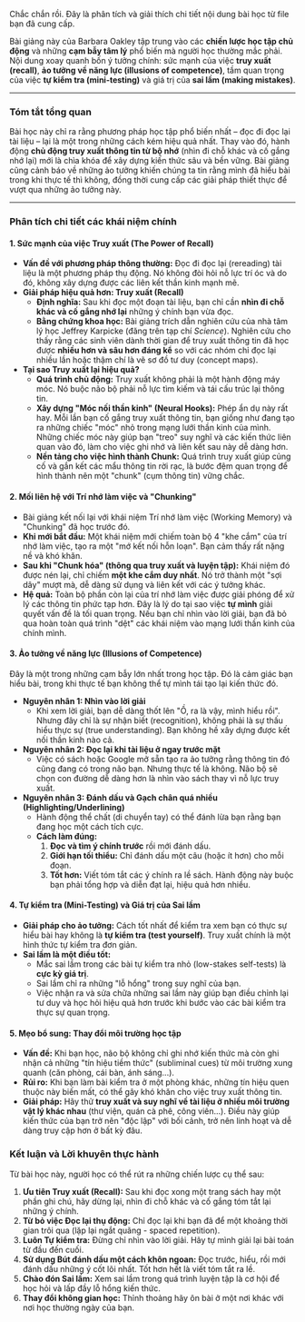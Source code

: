 Chắc chắn rồi. Đây là phân tích và giải thích chi tiết nội dung bài học từ file bạn đã cung cấp.

Bài giảng này của Barbara Oakley tập trung vào các **chiến lược học tập chủ động** và những **cạm bẫy tâm lý** phổ biến mà người học thường mắc phải. Nội dung xoay quanh bốn ý tưởng chính: sức mạnh của việc **truy xuất (recall)**, **ảo tưởng về năng lực (illusions of competence)**, tầm quan trọng của việc **tự kiểm tra (mini-testing)** và giá trị của **sai lầm (making mistakes)**.

---

### **Tóm tắt tổng quan**

Bài học này chỉ ra rằng phương pháp học tập phổ biến nhất – đọc đi đọc lại tài liệu – lại là một trong những cách kém hiệu quả nhất. Thay vào đó, hành động **chủ động truy xuất thông tin từ bộ nhớ** (nhìn đi chỗ khác và cố gắng nhớ lại) mới là chìa khóa để xây dựng kiến thức sâu và bền vững. Bài giảng cũng cảnh báo về những ảo tưởng khiến chúng ta tin rằng mình đã hiểu bài trong khi thực tế thì không, đồng thời cung cấp các giải pháp thiết thực để vượt qua những ảo tưởng này.

---

### **Phân tích chi tiết các khái niệm chính**

#### **1. Sức mạnh của việc Truy xuất (The Power of Recall)**

*   **Vấn đề với phương pháp thông thường:** Đọc đi đọc lại (rereading) tài liệu là một phương pháp thụ động. Nó không đòi hỏi nỗ lực trí óc và do đó, không xây dựng được các liên kết thần kinh mạnh mẽ.
*   **Giải pháp hiệu quả hơn: Truy xuất (Recall)**
    *   **Định nghĩa:** Sau khi đọc một đoạn tài liệu, bạn chỉ cần **nhìn đi chỗ khác và cố gắng nhớ lại** những ý chính bạn vừa đọc.
    *   **Bằng chứng khoa học:** Bài giảng trích dẫn nghiên cứu của nhà tâm lý học Jeffrey Karpicke (đăng trên tạp chí *Science*). Nghiên cứu cho thấy rằng các sinh viên dành thời gian để truy xuất thông tin đã học được **nhiều hơn và sâu hơn đáng kể** so với các nhóm chỉ đọc lại nhiều lần hoặc thậm chí là vẽ sơ đồ tư duy (concept maps).
*   **Tại sao Truy xuất lại hiệu quả?**
    *   **Quá trình chủ động:** Truy xuất không phải là một hành động máy móc. Nó buộc não bộ phải nỗ lực tìm kiếm và tái cấu trúc lại thông tin.
    *   **Xây dựng "Móc nối thần kinh" (Neural Hooks):** Phép ẩn dụ này rất hay. Mỗi lần bạn cố gắng truy xuất thông tin, bạn giống như đang tạo ra những chiếc "móc" nhỏ trong mạng lưới thần kinh của mình. Những chiếc móc này giúp bạn "treo" suy nghĩ và các kiến thức liên quan vào đó, làm cho việc ghi nhớ và liên kết sau này dễ dàng hơn.
    *   **Nền tảng cho việc hình thành Chunk:** Quá trình truy xuất giúp củng cố và gắn kết các mẩu thông tin rời rạc, là bước đệm quan trọng để hình thành nên một "chunk" (cụm thông tin) vững chắc.

#### **2. Mối liên hệ với Trí nhớ làm việc và "Chunking"**

*   Bài giảng kết nối lại với khái niệm Trí nhớ làm việc (Working Memory) và "Chunking" đã học trước đó.
*   **Khi mới bắt đầu:** Một khái niệm mới chiếm toàn bộ 4 "khe cắm" của trí nhớ làm việc, tạo ra một "mớ kết nối hỗn loạn". Bạn cảm thấy rất nặng nề và khó khăn.
*   **Sau khi "Chunk hóa" (thông qua truy xuất và luyện tập):** Khái niệm đó được nén lại, chỉ chiếm **một khe cắm duy nhất**. Nó trở thành một "sợi dây" mượt mà, dễ dàng sử dụng và liên kết với các ý tưởng khác.
*   **Hệ quả:** Toàn bộ phần còn lại của trí nhớ làm việc được giải phóng để xử lý các thông tin phức tạp hơn. Đây là lý do tại sao việc **tự mình** giải quyết vấn đề là tối quan trọng. Nếu bạn chỉ nhìn vào lời giải, bạn đã bỏ qua hoàn toàn quá trình "dệt" các khái niệm vào mạng lưới thần kinh của chính mình.

#### **3. Ảo tưởng về năng lực (Illusions of Competence)**

Đây là một trong những cạm bẫy lớn nhất trong học tập. Đó là cảm giác bạn hiểu bài, trong khi thực tế bạn không thể tự mình tái tạo lại kiến thức đó.

*   **Nguyên nhân 1: Nhìn vào lời giải**
    *   Khi xem lời giải, bạn dễ dàng thốt lên "Ồ, ra là vậy, mình hiểu rồi". Nhưng đây chỉ là sự nhận biết (recognition), không phải là sự thấu hiểu thực sự (true understanding). Bạn không hề xây dựng được kết nối thần kinh nào cả.
*   **Nguyên nhân 2: Đọc lại khi tài liệu ở ngay trước mặt**
    *   Việc có sách hoặc Google mở sẵn tạo ra ảo tưởng rằng thông tin đó cũng đang có trong não bạn. Nhưng thực tế là không. Não bộ sẽ chọn con đường dễ dàng hơn là nhìn vào sách thay vì nỗ lực truy xuất.
*   **Nguyên nhân 3: Đánh dấu và Gạch chân quá nhiều (Highlighting/Underlining)**
    *   Hành động thể chất (di chuyển tay) có thể đánh lừa bạn rằng bạn đang học một cách tích cực.
    *   **Cách làm đúng:**
        1.  **Đọc và tìm ý chính trước** rồi mới đánh dấu.
        2.  **Giới hạn tối thiểu:** Chỉ đánh dấu một câu (hoặc ít hơn) cho mỗi đoạn.
        3.  **Tốt hơn:** Viết tóm tắt các ý chính ra lề sách. Hành động này buộc bạn phải tổng hợp và diễn đạt lại, hiệu quả hơn nhiều.

#### **4. Tự kiểm tra (Mini-Testing) và Giá trị của Sai lầm**

*   **Giải pháp cho ảo tưởng:** Cách tốt nhất để kiểm tra xem bạn có thực sự hiểu bài hay không là **tự kiểm tra (test yourself)**. Truy xuất chính là một hình thức tự kiểm tra đơn giản.
*   **Sai lầm là một điều tốt:**
    *   Mắc sai lầm trong các bài tự kiểm tra nhỏ (low-stakes self-tests) là **cực kỳ giá trị**.
    *   Sai lầm chỉ ra những "lỗ hổng" trong suy nghĩ của bạn.
    *   Việc nhận ra và sửa chữa những sai lầm này giúp bạn điều chỉnh lại tư duy và học hỏi hiệu quả hơn trước khi bước vào các bài kiểm tra thực sự quan trọng.

#### **5. Mẹo bổ sung: Thay đổi môi trường học tập**

*   **Vấn đề:** Khi bạn học, não bộ không chỉ ghi nhớ kiến thức mà còn ghi nhận cả những "tín hiệu tiềm thức" (subliminal cues) từ môi trường xung quanh (căn phòng, cái bàn, ánh sáng...).
*   **Rủi ro:** Khi bạn làm bài kiểm tra ở một phòng khác, những tín hiệu quen thuộc này biến mất, có thể gây khó khăn cho việc truy xuất thông tin.
*   **Giải pháp:** Hãy thử **truy xuất và suy nghĩ về tài liệu ở nhiều môi trường vật lý khác nhau** (thư viện, quán cà phê, công viên...). Điều này giúp kiến thức của bạn trở nên "độc lập" với bối cảnh, trở nên linh hoạt và dễ dàng truy cập hơn ở bất kỳ đâu.

### **Kết luận và Lời khuyên thực hành**

Từ bài học này, người học có thể rút ra những chiến lược cụ thể sau:

1.  **Ưu tiên Truy xuất (Recall):** Sau khi đọc xong một trang sách hay một phần ghi chú, hãy dừng lại, nhìn đi chỗ khác và cố gắng tóm tắt lại những ý chính.
2.  **Từ bỏ việc Đọc lại thụ động:** Chỉ đọc lại khi bạn đã để một khoảng thời gian trôi qua (lặp lại ngắt quãng - spaced repetition).
3.  **Luôn Tự kiểm tra:** Đừng chỉ nhìn vào lời giải. Hãy tự mình giải lại bài toán từ đầu đến cuối.
4.  **Sử dụng Bút đánh dấu một cách khôn ngoan:** Đọc trước, hiểu, rồi mới đánh dấu những ý cốt lõi nhất. Tốt hơn hết là viết tóm tắt ra lề.
5.  **Chào đón Sai lầm:** Xem sai lầm trong quá trình luyện tập là cơ hội để học hỏi và lấp đầy lỗ hổng kiến thức.
6.  **Thay đổi không gian học:** Thỉnh thoảng hãy ôn bài ở một nơi khác với nơi học thường ngày của bạn.